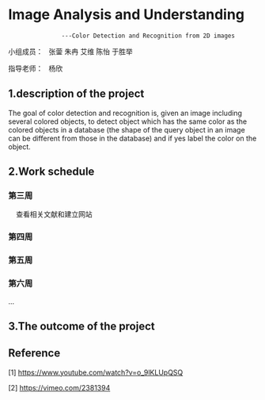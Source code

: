 # Image Analysis and Understanding
                   ---Color Detection and Recognition from 2D images

小组成员：
   张蓥 朱冉 艾维 陈怡 于胜举
   
指导老师：
   杨欣
   
## 1.description of the project
   The  goal  of  color  detection  and  recognition  is,  given  an  image  including  several 
colored  objects,  to  detect  object  which has the same  color  as  the colored  objects  in a 
database  (the shape of the  query object  in an image can be different from those in the 
database)  and if yes label  the  color  on the object.

## 2.Work schedule
### 第三周   
     查看相关文献和建立网站
### 
### 
### 
### 
### 
### 第四周
### 
### 
### 
### 
### 



### 第五周




### 第六周

 ...
 
## 3.The outcome of the project






## Reference
  [1] https://www.youtube.com/watch?v=o_9lKLUpQSQ
  
  [2] https://vimeo.com/2381394
